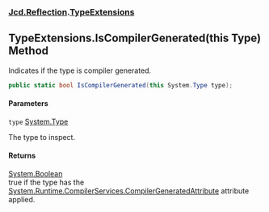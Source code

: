 ### [Jcd.Reflection](Jcd.Reflection.md 'Jcd.Reflection').[TypeExtensions](TypeExtensions.md 'Jcd.Reflection.TypeExtensions')

## TypeExtensions.IsCompilerGenerated(this Type) Method

Indicates if the type is compiler generated.

```csharp
public static bool IsCompilerGenerated(this System.Type type);
```

#### Parameters

<a name='Jcd.Reflection.TypeExtensions.IsCompilerGenerated(thisSystem.Type).type'></a>

`type` [System.Type](https://docs.microsoft.com/en-us/dotnet/api/System.Type 'System.Type')

The type to inspect.

#### Returns

[System.Boolean](https://docs.microsoft.com/en-us/dotnet/api/System.Boolean 'System.Boolean')  
true if the type has
the [System.Runtime.CompilerServices.CompilerGeneratedAttribute](https://docs.microsoft.com/en-us/dotnet/api/System.Runtime.CompilerServices.CompilerGeneratedAttribute 'System.Runtime.CompilerServices.CompilerGeneratedAttribute')
attribute applied.
